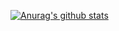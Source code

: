 [![Anurag's github stats](https://github-readme-stats.vercel.app/api?username=ArkinSolomon&theme=dark)](https://github.com/anuraghazra/github-readme-stats)
